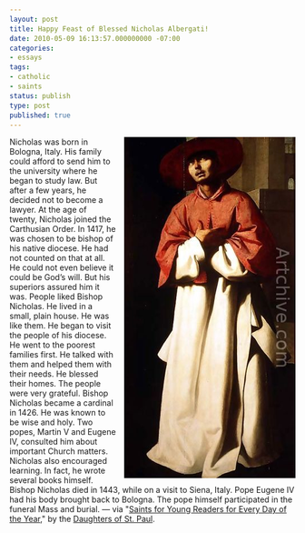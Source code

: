 ```yaml
---
layout: post
title: Happy Feast of Blessed Nicholas Albergati!
date: 2010-05-09 16:13:57.000000000 -07:00
categories:
- essays
tags:
- catholic
- saints
status: publish
type: post
published: true
---
```

<img src="/assets/size1.jpg" alt="Blessed Nicholas Albergati" style="float: right; padding-left: 1em;" /> Nicholas was born in Bologna, Italy. His family could afford to send him to the university where he began to study law. But after a few years, he decided not to become a lawyer. At the age of twenty, Nicholas joined the Carthusian Order. In 1417, he was chosen to be bishop of his native diocese. He had not counted on that at all. He could not even believe it could be God’s will. But his superiors assured him it was. People liked Bishop Nicholas. He lived in a small, plain house. He was like them. He began to visit the people of his diocese. He went to the poorest families first. He talked with them and helped them with their needs. He blessed their homes. The people were very grateful. Bishop Nicholas became a cardinal in 1426. He was known to be wise and holy. Two popes, Martin V and Eugene IV, consulted him about important Church matters. Nicholas also encouraged learning. In fact, he wrote several books himself. Bishop Nicholas died in 1443, while on a visit to Siena, Italy. Pope Eugene IV had his body brought back to Bologna. The pope himself participated in the funeral Mass and burial.
&mdash; via "[Saints for Young Readers for Every Day of the Year](http://jclubcatholic.org/stories/saints_may.php#09)," by the [Daughters of St. Paul](http://www.daughtersofstpaul.com/).
